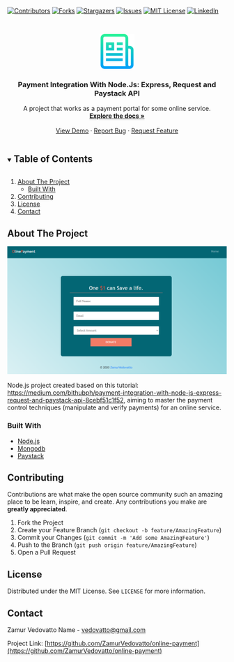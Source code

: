 [![Contributors][contributors-shield]][contributors-url]
[![Forks][forks-shield]][forks-url]
[![Stargazers][stars-shield]][stars-url]
[![Issues][issues-shield]][issues-url]
[![MIT License][license-shield]][license-url]
[![LinkedIn][linkedin-shield]][linkedin-url]



<!-- PROJECT LOGO -->
<br />
<p align="center">
  <a href="https://github.com/ZamurVedovatto/online-payment">
    <img src="images/logo.png" alt="Logo" width="80" height="80">
  </a>

  <h3 align="center">Payment Integration With Node.Js: Express, Request and Paystack API</h3>

  <p align="center">
    A project that works as a payment portal for some online service.
    <br />
    <a href="https://github.com/ZamurVedovatto/online-payment"><strong>Explore the docs »</strong></a>
    <br />
    <br />
    <a href="https://zpayment-integration.herokuapp.com/">View Demo</a>
    ·
    <a href="https://github.com/ZamurVedovatto/online-payment/issues">Report Bug</a>
    ·
    <a href="https://github.com/ZamurVedovatto/online-payment/issues">Request Feature</a>
  </p>
</p>



<!-- TABLE OF CONTENTS -->
<details open="open">
  <summary><h2 style="display: inline-block">Table of Contents</h2></summary>
  <ol>
    <li>
      <a href="#about-the-project">About The Project</a>
      <ul>
        <li><a href="#built-with">Built With</a></li>
      </ul>
    </li>
    <li><a href="#contributing">Contributing</a></li>
    <li><a href="#license">License</a></li>
    <li><a href="#contact">Contact</a></li>
  </ol>
</details>



<!-- ABOUT THE PROJECT -->
## About The Project

[![Product Name Screen Shot][product-screenshot]](https://zpayment-integration.herokuapp.com/)

Node.js project created based on this tutorial: https://medium.com/bithubph/payment-integration-with-node-js-express-request-and-paystack-api-8cebf51c1f52, aiming to master the payment control techniques (manipulate and verify payments) for an online service.

### Built With

* [Node.js]()
* [Mongodb]()
* [Paystack](https://dashboard.paystack.com/#/get-started)



<!-- CONTRIBUTING -->
## Contributing

Contributions are what make the open source community such an amazing place to be learn, inspire, and create. Any contributions you make are **greatly appreciated**.

1. Fork the Project
2. Create your Feature Branch (`git checkout -b feature/AmazingFeature`)
3. Commit your Changes (`git commit -m 'Add some AmazingFeature'`)
4. Push to the Branch (`git push origin feature/AmazingFeature`)
5. Open a Pull Request



<!-- LICENSE -->
## License

Distributed under the MIT License. See `LICENSE` for more information.



<!-- CONTACT -->
## Contact

Zamur Vedovatto Name - vedovatto@gmail.com

Project Link: [https://github.com/ZamurVedovatto/online-payment](https://github.com/ZamurVedovatto/online-payment)




<!-- MARKDOWN LINKS & IMAGES -->
<!-- https://www.markdownguide.org/basic-syntax/#reference-style-links -->
[contributors-shield]: https://img.shields.io/github/contributors/ZamurVedovatto/repo.svg?style=for-the-badge
[contributors-url]: https://github.com/ZamurVedovatto/online-payment/graphs/contributors
[forks-shield]: https://img.shields.io/github/forks/ZamurVedovatto/repo.svg?style=for-the-badge
[forks-url]: https://github.com/ZamurVedovatto/online-payment/network/members
[stars-shield]: https://img.shields.io/github/stars/ZamurVedovatto/repo.svg?style=for-the-badge
[stars-url]: https://github.com/ZamurVedovatto/online-payment/stargazers
[issues-shield]: https://img.shields.io/github/issues/ZamurVedovatto/repo.svg?style=for-the-badge
[issues-url]: https://github.com/ZamurVedovatto/online-payment/issues
[license-shield]: https://img.shields.io/github/license/ZamurVedovatto/repo.svg?style=for-the-badge
[license-url]: https://github.com/ZamurVedovatto/online-payment/blob/master/LICENSE.txt
[linkedin-shield]: https://img.shields.io/badge/-LinkedIn-black.svg?style=for-the-badge&logo=linkedin&colorB=555
[linkedin-url]: https://www.linkedin.com/in/zamur/
[product-screenshot]: images/screenshot.png